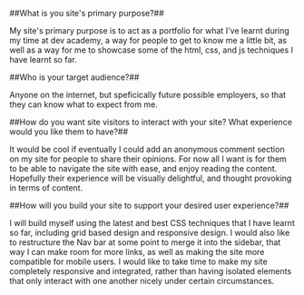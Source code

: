 ##What is you site's primary purpose?##

My site's primary purpose is to act as a portfolio for what I've learnt during my time at dev academy, a way for people to get to know me a little bit, as well as a way for me to showcase some of the html, css, and js techniques I have learnt so far. 

 ##Who is your target audience?##

 Anyone on the internet, but speficically future possible employers, so that they can know what to expect from me.

 ##How do you want site visitors to interact with your site? What experience would you like them to have?##

 It would be cool if eventually I could add an anonymous comment section on my site for people to share their opinions.
 For now all I want is for them to be able to navigate the site with ease, and enjoy reading the content.
 Hopefully their experience will be visually delightful, and thought provoking in terms of content.

 ##How will you build your site to support your desired user experience?##

 I will build myself using the latest and best CSS techniques that I have learnt so far, including grid based design and responsive design. I would also like to restructure the Nav bar at some point to merge it into the sidebar, that way I can make room for more links, as well as making the site more compatible for mobile users. 
 I would like to take time to make my site completely responsive and integrated, rather than having isolated elements that only interact with one another nicely under certain circumstances. 